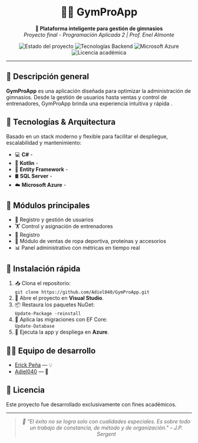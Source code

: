 
<h1 align="center">🤖✨ GymProApp</h1>

<p align="center">
  <strong>💼 Plataforma inteligente para gestión de gimnasios</strong><br>
  <em>Proyecto final - Programación Aplicada 2 | Prof. Enel Almonte</em>
</p>

<p align="center">
  <img src="https://img.shields.io/badge/Estado-Finalizado-success" alt="Estado del proyecto">
  <img src="https://img.shields.io/badge/Backend-C%23%20%7C%20.NET-blueviolet" alt="Tecnologías Backend">
  <img src="https://img.shields.io/badge/Cloud-Azure-blue" alt="Microsoft Azure">
  <img src="https://img.shields.io/badge/License-Académico-lightgrey" alt="Licencia académica">
</p>

<hr>

<h2>📱 Descripción general</h2>
<p>
  <strong>GymProApp</strong> es una aplicación diseñada para optimizar la administración de gimnasios. Desde la gestión de usuarios hasta ventas y control de entrenadores, GymProApp brinda una experiencia intuitiva y rápida .
</p>

<h2>🧠 Tecnologías & Arquitectura</h2>
<p>Basado en un stack moderno y flexible para facilitar el despliegue, escalabilidad y mantenimiento:</p>
<ul>
  <li>💻 <strong>C#</strong> - </li>
  <li>📱 <strong>Kotlin</strong> - </li>
  <li>🧠 <strong>Entity Framework</strong> - </li>
  <li>🛢️ <strong>SQL Server</strong> - </li>
  <li>☁️ <strong>Microsoft Azure</strong> - </li>
</ul>

<h2>🚀 Módulos principales</h2>
<ul>
  <li>👤 Registro y gestión de usuarios</li>
  <li>🏋️ Control y asignación de entrenadores</li>
  <li>📆 Registro </li>
  <li>🛒 Módulo de ventas de ropa deportiva, proteínas y accesorios</li>
  <li>📊 Panel administrativo con métricas en tiempo real</li>
</ul>

<h2>🔧 Instalación rápida</h2>
<ol>
  <li>📥 Clona el repositorio:<br>
    <code>git clone https://github.com/Adiel040/GymProApp.git</code>
  </li>
  <li>🧩 Abre el proyecto en <strong>Visual Studio</strong>.</li>
  <li>📦 Restaura los paquetes NuGet:<br>
    <code>Update-Package -reinstall</code>
  </li>
  <li>🧱 Aplica las migraciones con EF Core:<br>
    <code>Update-Database</code>
  </li>
  <li>🚀 Ejecuta la app  y  despliega en <strong>Azure</strong>.</li>
</ol>



<h2>🧑‍💻 Equipo de desarrollo</h2>
<ul>
  <li><a href="https://github.com/erick21340">Erick Peña</a> —  💡</li>
  <li><a href="https://github.com/Adiel040">Adiel040</a> —  🚀</li>
</ul>

<h2>📄 Licencia</h2>
<p>Este proyecto fue desarrollado exclusivamente con fines académicos.</p>

<hr>

<blockquote align="center">
  <em>💬 "El éxito no se logra solo con cualidades especiales. Es sobre todo un trabajo de constancia, de método y de organización." – J.P. Sergent</em>
</blockquote>
